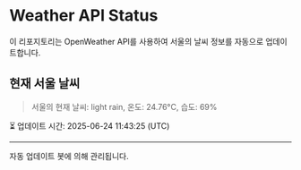 
# Weather API Status

이 리포지토리는 OpenWeather API를 사용하여 서울의 날씨 정보를 자동으로 업데이트합니다.

## 현재 서울 날씨
> 서울의 현재 날씨: light rain, 온도: 24.76°C, 습도: 69%

⏳ 업데이트 시간: 2025-06-24 11:43:25 (UTC)

---
자동 업데이트 봇에 의해 관리됩니다.
